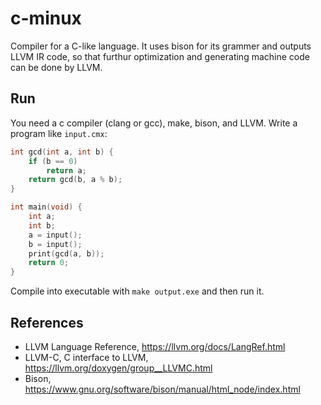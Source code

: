 # c-minux

Compiler for a C-like language. It uses bison for its grammer and outputs LLVM IR code, so that
furthur optimization and generating machine code can be done by LLVM.

## Run

You need a c compiler (clang or gcc), make, bison, and LLVM.
Write a program like `input.cmx`:

```c
int gcd(int a, int b) {
    if (b == 0)
        return a;
    return gcd(b, a % b);
}

int main(void) {
    int a;
    int b;
    a = input();
    b = input();
    print(gcd(a, b));
    return 0;
}
```

Compile into executable with `make output.exe` and then run it.

## References

- LLVM Language Reference, https://llvm.org/docs/LangRef.html
- LLVM-C, C interface to LLVM, https://llvm.org/doxygen/group__LLVMC.html
- Bison, https://www.gnu.org/software/bison/manual/html_node/index.html
